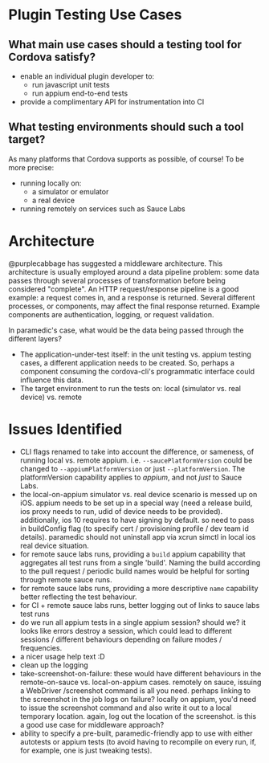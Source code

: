 # Plugin Testing Use Cases

## What main use cases should a testing tool for Cordova satisfy?

 - enable an individual plugin developer to:
   - run javascript unit tests
   - run appium end-to-end tests
 - provide a complimentary API for instrumentation into CI

## What testing environments should such a tool target?

As many platforms that Cordova supports as possible, of course! To be more
precise:

 - running locally on:
   - a simulator or emulator
   - a real device
 - running remotely on services such as Sauce Labs

# Architecture

@purplecabbage has suggested a middleware architecture. This architecture is
usually employed around a data pipeline problem: some data passes through
several processes of transformation before being considered "complete". An HTTP
request/response pipeline is a good example: a request comes in, and a
response is returned. Several different processes, or components, may affect
the final response returned. Example components are authentication, logging, or
request validation.

In paramedic's case, what would be the data being passed through the different
layers?

 - The application-under-test itself: in the unit testing vs. appium testing
   cases, a different application needs to be created. So, perhaps a component
   consuming the cordova-cli's programmatic interface could influence this data.
 - The target environment to run the tests on: local (simulator vs. real device)
   vs. remote

# Issues Identified

- CLI flags renamed to take into account the difference, or sameness, of running local vs. remote appium.
    i.e. `--saucePlatformVersion` could be changed to `--appiumPlatformVersion` or just `--platformVersion`. The
    platformVersion capability applies to _appium_, and not _just_ to Sauce Labs.
- the local-on-appium simulator vs. real device scenario is messed up on iOS. appium needs to be set up in a special way (need a release build, ios proxy needs to run, udid of device needs to be provided).
    additionally, ios 10 requires to have signing by default. so need to pass in buildConfig flag (to specify cert / provisioning profile / dev team id details).
    paramedic should not uninstall app via xcrun simctl in local ios real device situation.
- for remote sauce labs runs, providing a `build` appium capability that aggregates all test runs from a single 'build'. Naming the build according to the pull request / periodic build names would be helpful for sorting through remote sauce runs.
- for remote sauce labs runs, providing a more descriptive `name` capability better reflecting the test behaviour.
- for CI + remote sauce labs runs, better logging out of links to sauce labs test runs
- do we run all appium tests in a single appium session? should we? it looks like errors destroy a session, which could lead to different sessions / different behaviours depending on failure modes / frequencies.
- a nicer usage help text :D
- clean up the logging
- take-screenshot-on-failure: these would have different behaviours in the remote-on-sauce vs. local-on-appium cases.
    remotely on sauce, issuing a WebDriver /screenshot command is all you need. perhaps linking to the screenshot in the job logs on failure?
    locally on appium, you'd need to issue the screenshot command and also write it out to a local temporary location. again, log out the location of the screenshot.
    is this a good use case for middleware approach?
- ability to specify a pre-built, paramedic-friendly app to use with either autotests or appium tests (to avoid having to recompile on every run, if, for example, one is just tweaking tests).
